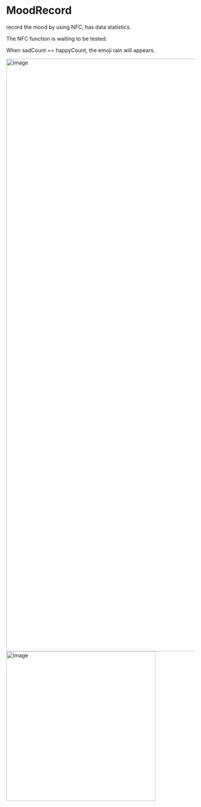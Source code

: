 # MoodRecord
record the mood by using NFC, has data statistics. 

The NFC function is waiting to be tested.

When sadCount == happyCount, the emoji rain will appears.

<img width="1583" alt="image" src="https://github.com/user-attachments/assets/1d9d5714-8bca-4285-a948-c90ad88faeba" />

<img width="399" alt="image" src="https://github.com/user-attachments/assets/d5b70e94-8e95-48e1-ae32-308c52cb1bd6" />
